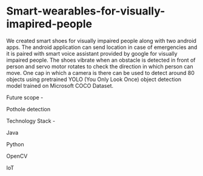 # Smart-wearables-for-visually-imapired-people

We created smart shoes for visually impaired people along with two android apps.
The android application can send location in case of emergencies and it is paired with smart voice assistant provided by google for visually impaired people.
The shoes vibrate when an obstacle is detected in front of person and servo motor rotates to check the direction in which person can move.
One cap in which a camera is there can be used to detect around 80 objects using pretrained YOLO (You Only Look Once) object detection model trained on Microsoft COCO Dataset.

Future scope -

Pothole detection 

Technology Stack -

Java

Python

OpenCV

IoT

